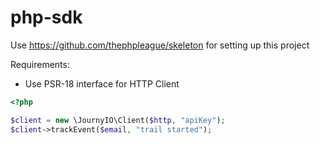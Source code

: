 # php-sdk

Use https://github.com/thephpleague/skeleton for setting up this project

Requirements:
- Use PSR-18 interface for HTTP Client

```php
<?php

$client = new \JournyIO\Client($http, "apiKey");
$client->trackEvent($email, "trail started");
```
